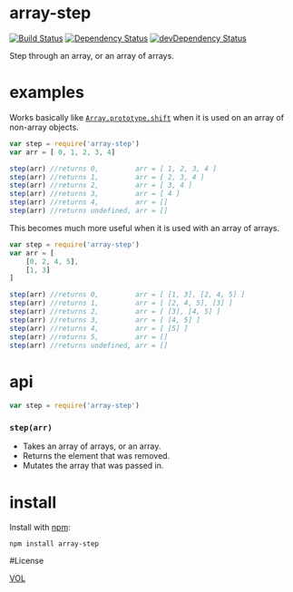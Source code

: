 array-step
==========

[![Build Status](https://travis-ci.org/ArtskydJ/array-step.svg)](https://travis-ci.org/ArtskydJ/array-step)
[![Dependency Status](https://david-dm.org/ArtskydJ/array-step.svg)](https://david-dm.org/ArtskydJ/array-step)
[![devDependency Status](https://david-dm.org/ArtskydJ/array-step/dev-status.svg)](https://david-dm.org/ArtskydJ/array-step#info=devDependencies)

Step through an array, or an array of arrays.

# examples

Works basically like [`Array.prototype.shift`](https://developer.mozilla.org/en-US/docs/Web/JavaScript/Reference/Global_Objects/Array/shift) when it is used on an array of non-array objects.
```js
var step = require('array-step')
var arr = [ 0, 1, 2, 3, 4]

step(arr) //returns 0,         arr = [ 1, 2, 3, 4 ]
step(arr) //returns 1,         arr = [ 2, 3, 4 ]
step(arr) //returns 2,         arr = [ 3, 4 ]
step(arr) //returns 3,         arr = [ 4 ]
step(arr) //returns 4,         arr = []
step(arr) //returns undefined, arr = []
```

This becomes much more useful when it is used with an array of arrays.

```js
var step = require('array-step')
var arr = [
	[0, 2, 4, 5],
	[1, 3]
]

step(arr) //returns 0,         arr = [ [1, 3], [2, 4, 5] ]
step(arr) //returns 1,         arr = [ [2, 4, 5], [3] ]
step(arr) //returns 2,         arr = [ [3], [4, 5] ]
step(arr) //returns 3,         arr = [ [4, 5] ]
step(arr) //returns 4,         arr = [ [5] ]
step(arr) //returns 5,         arr = []
step(arr) //returns undefined, arr = []
```

# api

```js
var step = require('array-step')
```

### `step(arr)`

- Takes an array of arrays, or an array.
- Returns the element that was removed.
- Mutates the array that was passed in.

# install

Install with [npm](https://nodejs.org/download):

```
npm install array-step
```

#License

[VOL](http://veryopenlicense.com)
